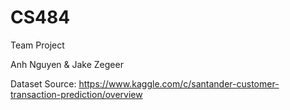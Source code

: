 # CS484
Team Project

Anh Nguyen & Jake Zegeer

Dataset Source: https://www.kaggle.com/c/santander-customer-transaction-prediction/overview

